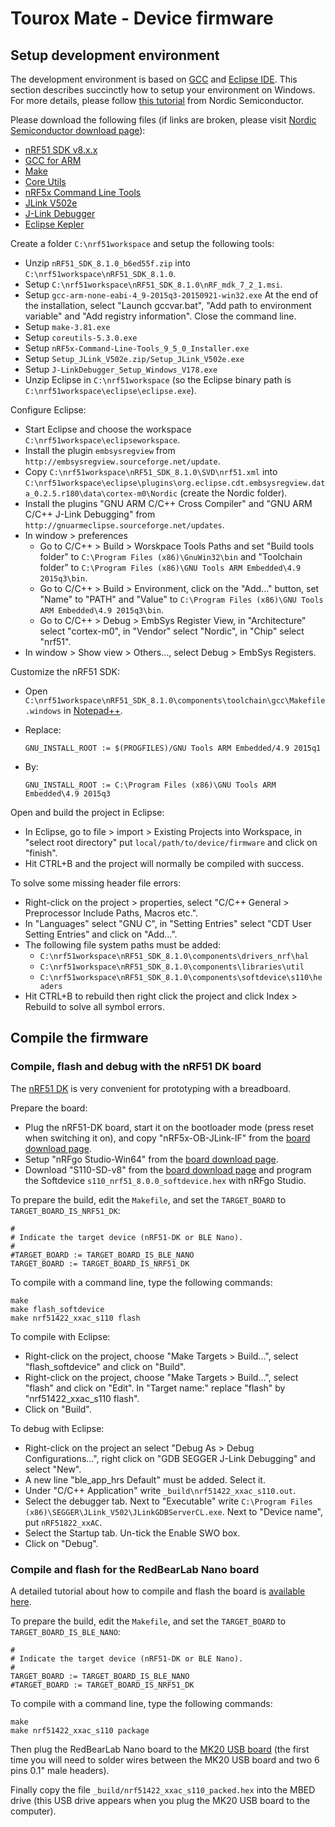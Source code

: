 # Tourox Mate - Device firmware

## Setup development environment
The development environment is based on [GCC](https://gcc.gnu.org/) and [Eclipse IDE](https://www.eclipse.org).
This section describes succinctly how to setup your environment on Windows. For more details, please follow
[this tutorial](https://devzone.nordicsemi.com/tutorials/7/development-with-gcc-and-eclipse/) from Nordic Semiconductor.

Please download the following files (if links are broken, 
please visit [Nordic Semiconductor download page](https://www.nordicsemi.com/eng/Products/Bluetooth-low-energy/nRF51822)):
* [nRF51 SDK v8.x.x](http://developer.nordicsemi.com/nRF51_SDK/nRF51_SDK_v8.x.x/nRF51_SDK_8.1.0_b6ed55f.zip)
* [GCC for ARM](https://launchpad.net/gcc-arm-embedded/4.9/4.9-2015-q3-update/+download/gcc-arm-none-eabi-4_9-2015q3-20150921-win32.exe)
* [Make](http://gnuwin32.sourceforge.net/downlinks/make.php)
* [Core Utils](http://gnuwin32.sourceforge.net/downlinks/coreutils.php)
* [nRF5x Command Line Tools](https://www.nordicsemi.com/eng/nordic/download_resource/33444/42/78528581/53210)
* [JLink V502e](https://github.com/autonohm/robotworkshop/raw/9fcbfb46047406267b50ee339dbad9efc8c0205f/studierbot/drive/firmware/Setup_JLink_V502e.zip)
* [J-Link Debugger](https://download.segger.com/J-Link/J-LinkDebugger/J-LinkDebugger_Setup_Windows_V178.exe)
* [Eclipse Kepler](http://www.eclipse.org/downloads/download.php?file=/technology/epp/downloads/release/kepler/SR2/eclipse-cpp-kepler-SR2-win32-x86_64.zip)

Create a folder `C:\nrf51workspace` and setup the following tools:
* Unzip `nRF51_SDK_8.1.0_b6ed55f.zip` into `C:\nrf51workspace\nRF51_SDK_8.1.0`.
* Setup `C:\nrf51workspace\nRF51_SDK_8.1.0\nRF_mdk_7_2_1.msi`.
* Setup `gcc-arm-none-eabi-4_9-2015q3-20150921-win32.exe`
  At the end of the installation, select "Launch gccvar.bat", "Add path to environment variable" and
  "Add registry information".
  Close the command line.
* Setup `make-3.81.exe`
* Setup `coreutils-5.3.0.exe`
* Setup `nRF5x-Command-Line-Tools_9_5_0_Installer.exe`
* Setup `Setup_JLink_V502e.zip/Setup_JLink_V502e.exe`
* Setup `J-LinkDebugger_Setup_Windows_V178.exe`
* Unzip Eclipse in `C:\nrf51workspace` (so the Eclipse binary path is `C:\nrf51workspace\eclipse\eclipse.exe`).

Configure Eclipse:
* Start Eclipse and choose the workspace `C:\nrf51workspace\eclipseworkspace`.
* Install the plugin `embsysregview` from `http://embsysregview.sourceforge.net/update`.
* Copy `C:\nrf51workspace\nRF51_SDK_8.1.0\SVD\nrf51.xml` into `C:\nrf51workspace\eclipse\plugins\org.eclipse.cdt.embsysregview.data_0.2.5.r180\data\cortex-m0\Nordic` (create the Nordic folder).
* Install the plugins "GNU ARM C/C++ Cross Compiler" and "GNU ARM C/C++ J-Link Debugging" from `http://gnuarmeclipse.sourceforge.net/updates`.
* In window > preferences
  * Go to C/C++ > Build > Worskpace Tools Paths and set "Build tools folder" to `C:\Program Files (x86)\GnuWin32\bin`
    and "Toolchain folder" to `C:\Program Files (x86)\GNU Tools ARM Embedded\4.9 2015q3\bin`.
  * Go to C/C++ > Build > Environment, click on the "Add..." button, set "Name" to "PATH" and "Value" to `C:\Program Files (x86)\GNU Tools ARM Embedded\4.9 2015q3\bin`.
  * Go to C/C++ > Debug > EmbSys Register View, in "Architecture" select "cortex-m0", in "Vendor" select "Nordic", in "Chip" select "nrf51".
* In window > Show view > Others..., select Debug > EmbSys Registers.

Customize the nRF51 SDK:
* Open `C:\nrf51workspace\nRF51_SDK_8.1.0\components\toolchain\gcc\Makefile.windows` in [Notepad++](https://notepad-plus-plus.org/).
* Replace:

      GNU_INSTALL_ROOT := $(PROGFILES)/GNU Tools ARM Embedded/4.9 2015q1
    
* By:

      GNU_INSTALL_ROOT := C:\Program Files (x86)\GNU Tools ARM Embedded\4.9 2015q3
  
Open and build the project in Eclipse:
* In Eclipse, go to file > import > Existing Projects into Workspace, in "select root directory" put
  `local/path/to/device/firmware` and click on "finish".
* Hit CTRL+B and the project will normally be compiled with success.

To solve some missing header file errors:
* Right-click on the project > properties, select "C/C++ General > Preprocessor Include Paths, Macros etc.".
* In "Languages" select "GNU C", in "Setting Entries" select "CDT User Setting Entries" and click on "Add...".
* The following file system paths must be added:
    * `C:\nrf51workspace\nRF51_SDK_8.1.0\components\drivers_nrf\hal`
    * `C:\nrf51workspace\nRF51_SDK_8.1.0\components\libraries\util`
    * `C:\nrf51workspace\nRF51_SDK_8.1.0\components\softdevice\s110\headers`
* Hit CTRL+B to rebuild then right click the project and click Index > Rebuild to solve all symbol errors.

## Compile the firmware

### Compile, flash and debug with the nRF51 DK board
The [nRF51 DK](https://www.nordicsemi.com/eng/Products/nRF51-DK) is very convenient for prototyping with a breadboard.

Prepare the board:
* Plug the nRF51-DK board, start it on the bootloader mode (press reset when switching it on), 
  and copy "nRF5x-OB-JLink-IF" from the [board download page](https://www.nordicsemi.com/eng/Products/nRF51-DK).
* Setup "nRFgo Studio-Win64" from the [board download page](https://www.nordicsemi.com/eng/Products/nRF51-DK).
* Download "S110-SD-v8" from the [board download page](https://www.nordicsemi.com/eng/Products/nRF51-DK) and
  program the Softdevice `s110_nrf51_8.0.0_softdevice.hex` with nRFgo Studio.

To prepare the build, edit the `Makefile`, and set the `TARGET_BOARD` to `TARGET_BOARD_IS_NRF51_DK`:

    #
    # Indicate the target device (nRF51-DK or BLE Nano).
    #
    #TARGET_BOARD := TARGET_BOARD_IS_BLE_NANO
    TARGET_BOARD := TARGET_BOARD_IS_NRF51_DK


To compile with a command line, type the following commands:

    make
    make flash_softdevice
    make nrf51422_xxac_s110 flash
      
To compile with Eclipse:
* Right-click on the project, choose "Make Targets > Build...", select "flash_softdevice" and click on "Build".
* Right-click on the project, choose "Make Targets > Build...", select "flash" and click on "Edit".
  In "Target name:" replace "flash" by "nrf51422_xxac_s110 flash".
* Click on "Build".

To debug with Eclipse:
* Right-click on the project an select "Debug As > Debug Configurations...", right click on 
  "GDB SEGGER J-Link Debugging" and select "New".
* A new line "ble_app_hrs Default" must be added. Select it.
* Under "C/C++ Application" write `_build\nrf51422_xxac_s110.out`.
* Select the debugger tab. Next to "Executable" write `C:\Program Files (x86)\SEGGER\JLink_V502\JLinkGDBServerCL.exe`.
  Next to "Device name", put `nRF51822_xxAC`.
* Select the Startup tab. Un-tick the Enable SWO box.
* Click on "Debug".

### Compile and flash for the RedBearLab Nano board
A detailed tutorial about how to compile and flash the board is [available here](http://redbearlab.com/nrf51822-sdk).

To prepare the build, edit the `Makefile`, and set the `TARGET_BOARD` to `TARGET_BOARD_IS_BLE_NANO`:

    #
    # Indicate the target device (nRF51-DK or BLE Nano).
    #
    TARGET_BOARD := TARGET_BOARD_IS_BLE_NANO
    #TARGET_BOARD := TARGET_BOARD_IS_NRF51_DK


To compile with a command line, type the following commands:

    make
    make nrf51422_xxac_s110 package

Then plug the RedBearLab Nano board to the [MK20 USB board](http://redbearlab.com/blenano/#mk20usbboard) 
(the first time you will need to solder wires between the MK20 USB board and two 6 pins 0.1" male headers).

Finally copy the file `_build/nrf51422_xxac_s110_packed.hex` into the MBED drive (this USB drive appears when you
plug the MK20 USB board to the computer).
